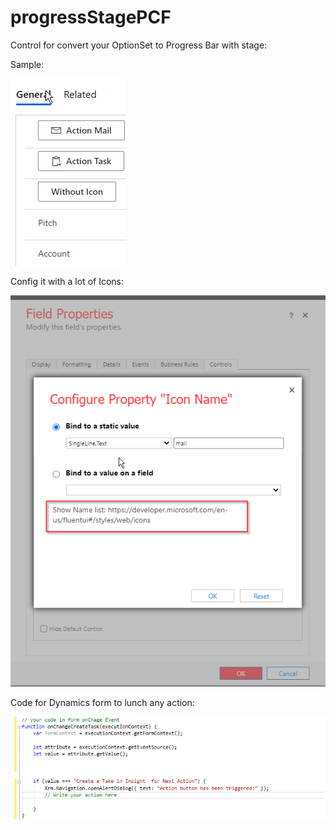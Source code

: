 # progressStagePCF
 Control for convert your OptionSet to Progress Bar with stage:
 
Sample: 

 
![Image of Samples](https://github.com/molyom/CustomizeButtonforForm/blob/main/SampleButton.png)
 
 
 Config it with a lot of Icons:
 
 
![Image of Config](https://github.com/molyom/CustomizeButtonforForm/blob/main/Config.png)
 
 
 Code for Dynamics form to lunch any action:
 
 
![Image of config](https://github.com/molyom/CustomizeButtonforForm/blob/main/CodeJS.png)
